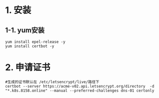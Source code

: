 # 1. 安装

## 1-1. yum安装

```shell
yum install epel-release -y
yum install certbot -y
```

# 2. 申请证书

```shell
#生成的证书默认在 /etc/letsencrypt/live/路径下
certbot --server https://acme-v02.api.letsencrypt.org/directory  -d "*.k8s.8158.online" --manual --preferred-challenges dns-01 certonly

```
